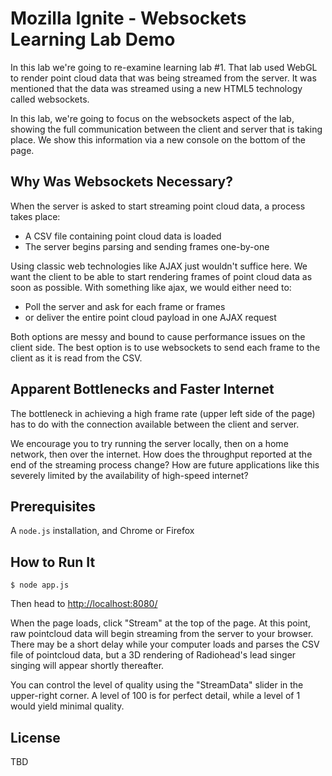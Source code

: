 # Mozilla Ignite - Websockets Learning Lab Demo

In this lab we're going to re-examine learning lab #1. That lab used WebGL to render point cloud data that was being streamed from the server. It was mentioned that the data was streamed using a new HTML5 technology called websockets.

In this lab, we're going to focus on the websockets aspect of the lab, showing the full communication between the client and server that is taking place. We show this information via a new console on the bottom of the page.

## Why Was Websockets Necessary?

When the server is asked to start streaming point cloud data, a process takes place:

* A CSV file containing point cloud data is loaded
* The server begins parsing and sending frames one-by-one

Using classic web technologies like AJAX just wouldn't suffice here. We want the client to be able to start rendering frames of point cloud data as soon as possible. With something like ajax, we would either need to:

* Poll the server and ask for each frame or frames
* or deliver the entire point cloud payload in one AJAX request

Both options are messy and bound to cause performance issues on the client side. The best option is to use websockets to send each frame to the client as it is read from the CSV.

## Apparent Bottlenecks and Faster Internet

The bottleneck in achieving a high frame rate (upper left side of the page) has to do with the connection available between the client and server.

We encourage you to try running the server locally, then on a home network, then over the internet. How does the throughput reported at the end of the streaming process change? How are future applications like this severely limited by the availability of high-speed internet?

## Prerequisites

A `node.js` installation, and Chrome or Firefox

## How to Run It

    $ node app.js

Then head to [http://localhost:8080/](http://localhost:8080/)

When the page loads, click "Stream" at the top of the page. At this point, raw pointcloud data will begin streaming from the server to your browser. There may be a short delay while your computer loads and parses the CSV file of pointcloud data, but a 3D rendering of Radiohead's lead singer singing will appear shortly thereafter.

You can control the level of quality using the "StreamData" slider in the upper-right corner. A level of 100 is for perfect detail, while a level of 1 would yield minimal quality.

## License

TBD



